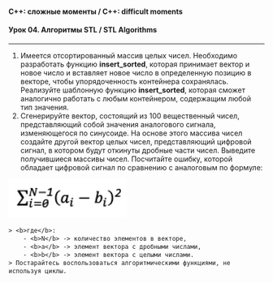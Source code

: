 #### C++: сложные моменты / C++: difficult moments  
#### Урок 04. Алгоритмы STL / STL Algorithms  

***

1. Имеется отсортированный массив целых чисел. Необходимо разработать функцию <b>insert_sorted</b>,
которая принимает вектор и новое число и вставляет новое число в определенную позицию в векторе,
чтобы упорядоченность контейнера сохранялась. Реализуйте шаблонную функцию <b>insert_sorted</b>,
которая сможет аналогично работать с любым контейнером, содержащим любой тип значения.  
2. Сгенерируйте вектор, состоящий из 100 вещественный чисел, представляющий собой значения аналогового сигнала,
изменяющегося по синусоиде. На основе этого массива чисел создайте другой вектор целых чисел,
представляющий цифровой сигнал, в котором будут откинуты дробные части чисел. Выведите получившиеся массивы чисел. Посчитайте ошибку, которой обладает цифровой сигнал по сравнению с аналоговым по формуле:  


![Alt text](/Screenshot_1.png?raw=true "Formula")  

        
    > <b>где</b>:  
        - <b>N</b> -> количество элементов в векторе,  
        - <b>a</b> -> элемент вектора с дробными числами,  
        - <b>b</b> -> элемент вектора с целыми числами.  
    > Постарайтесь воспользоваться алгоритмическими функциями, не используя циклы.  

